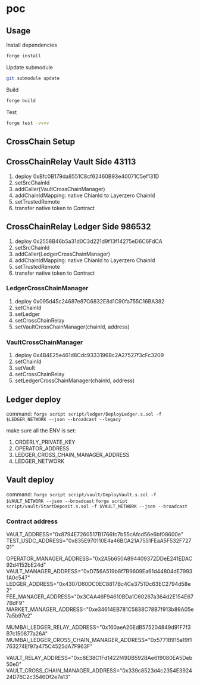 # poc

## Usage

Install dependencies

```sh
forge install
```

Update submodule

```sh
git submodule update
```

Build

```sh
forge build
```

Test

```sh
forge test -vvvv
```

## CrossChain Setup

## CrossChainRelay Vault Side 43113

1. deploy 0xBfc0B179da8551C8cf62460B93e40071C5ef131D
2. setSrcChainId
3. addCaller(VaultCrossChainManager)
4. addChainIdMapping: native ChianId to Layerzero ChainId
5. setTrustedRemote
6. transfer native token to Contract

## CrossChainRelay Ledger Side 986532

1. deploy 0x2558B46b5a31d0C3d221d9f13f14275eD6C6FdCA
2. setSrcChainId
3. addCaller(LedgerCrossChainManager)
4. addChainIdMapping: native ChianId to Layerzero ChainId
5. setTrustedRemote
6. transfer native token to Contract

### LedgerCrossChainManager

1. deploy 0x095d45c24687e87C6832E8d1C90fa755C16BA382
2. setChainId
3. setLedger
4. setCrossChainRelay
5. setVaultCrossChainManager(chainId, address)

### VaultCrossChainManager

1. deploy 0x4B4E25e461d8Cdc9333196Bc2A27527f3cFc3209
2. setChainId
3. setVault
4. setCrossChainRelay
5. setLedgerCrossChainManager(chainId, address)

## Ledger deploy

command:
`forge script script/ledger/DeployLedger.s.sol -f $LEDGER_NETWORK --json --broadcast --legacy`

make sure all the ENV is set:

1. ORDERLY_PRIVATE_KEY
2. OPERATOR_ADDRESS
3. LEDGER_CROSS_CHAIN_MANAGER_ADDRESS
4. LEDGER_NETWORK

## Vault deploy

command:
`forge script script/vault/DeployVault.s.sol -f $VAULT_NETWORK --json --broadcast`
`forge script script/vault/StartDeposit.s.sol -f $VAULT_NETWORK --json --broadcast`

### Contract address

VAULT_ADDRESS="0x8794E7260517B1766fc7b55cAfcd56e6bf08600e"
TEST_USDC_ADDRESS="0x835E970110E4a46BCA21A7551FEaA5F532F72701"

OPERATOR_MANAGER_ADDRESS="0x2A5b650A894409372DDeE241EDAC92d4152bE24d"
VAULT_MANAGER_ADDRESS="0xD756A519b8f7B9609Ea61d44804dE79931A0c547"
LEDGER_ADDRESS="0x4307D60DC0EC8817Bc4Ce3751Dc63EC2794d58e2"
FEE_MANAGER_ADDRESS="0x3CAA46F94610BDa1C60267a364d2E154E677BdF9"
MARKET_MANAGER_ADDRESS="0xe34614EB781C5838C78B7f913b89A05e7a5b97e2"

MUMBAI_LEDGER_RELAY_ADDRESS="0x160aeA20EdB575204849d91F7f3B7c150877a26A"
MUMBAI_LEDGER_CROSS_CHAIN_MANAGER_ADDRESS="0x5771B915a19f1763274Ef97a475C4525dA7F963F"

VAULT_RELAY_ADDRESS="0xc8E38C1Fd1422f49DB592BAe619080EA5Deb50e0"
VAULT_CROSS_CHAIN_MANAGER_ADDRESS="0x339c8523d4c2354E392424D76C2c3546Df2e7a13"
